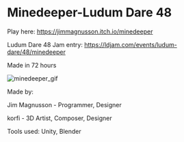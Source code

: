 # Minedeeper-Ludum Dare 48
Play here: https://jimmagnusson.itch.io/minedeeper

Ludum Dare 48 Jam entry: https://ldjam.com/events/ludum-dare/48/minedeeper

Made in 72 hours

![minedeeper_gif](https://github.com/JimMagnusson/Minedeeper-LD48/assets/50302387/32ae1b46-e691-4446-886c-317ba9d76a8b)

Made by: 

Jim Magnusson - Programmer, Designer

korfi - 3D Artist, Composer, Designer


Tools used:
Unity, Blender
